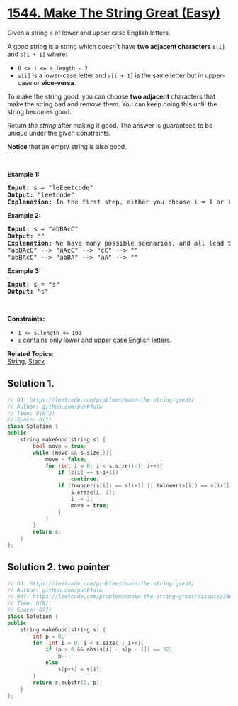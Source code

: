 # [1544. Make The String Great (Easy)](https://leetcode.com/problems/make-the-string-great/)

<p>Given a string <code>s</code> of lower and upper case English letters.</p>

<p>A good string is a string which doesn't have&nbsp;<strong>two adjacent characters</strong> <code>s[i]</code> and <code>s[i + 1]</code> where:</p>

<ul>
	<li><code>0 &lt;= i &lt;= s.length - 2</code></li>
	<li><code>s[i]</code> is a lower-case letter and <code>s[i + 1]</code> is the same letter but in upper-case&nbsp;or <strong>vice-versa</strong>.</li>
</ul>

<p>To make the string good, you can choose <strong>two adjacent</strong> characters that make the string bad and remove them. You can keep doing this until the string becomes good.</p>

<p>Return <em>the string</em> after making it good. The answer is guaranteed to be unique under the given constraints.</p>

<p><strong>Notice</strong> that an empty string is also good.</p>

<p>&nbsp;</p>
<p><strong>Example 1:</strong></p>

<pre><strong>Input:</strong> s = "leEeetcode"
<strong>Output:</strong> "leetcode"
<strong>Explanation:</strong> In the first step, either you choose i = 1 or i = 2, both will result "leEeetcode" to be reduced to "leetcode".
</pre>

<p><strong>Example 2:</strong></p>

<pre><strong>Input:</strong> s = "abBAcC"
<strong>Output:</strong> ""
<strong>Explanation:</strong> We have many possible scenarios, and all lead to the same answer. For example:
"abBAcC" --&gt; "aAcC" --&gt; "cC" --&gt; ""
"abBAcC" --&gt; "abBA" --&gt; "aA" --&gt; ""
</pre>

<p><strong>Example 3:</strong></p>

<pre><strong>Input:</strong> s = "s"
<strong>Output:</strong> "s"
</pre>

<p>&nbsp;</p>
<p><strong>Constraints:</strong></p>

<ul>
	<li><code>1 &lt;= s.length &lt;= 100</code></li>
	<li><code>s</code> contains only lower and upper case English letters.</li>
</ul>

**Related Topics**:  
[String](https://leetcode.com/tag/string/), [Stack](https://leetcode.com/tag/stack/)

## Solution 1. 
 
```cpp
// OJ: https://leetcode.com/problems/make-the-string-great/
// Author: github.com/punkfulw
// Time: O(N^2)
// Space: O(1)
class Solution {
public:
    string makeGood(string s) {
        bool move = true;
        while (move && s.size()){
            move = false;
            for (int i = 0; i < s.size()-1; i++){
                if (s[i] == s[i+1])
                    continue;
                if (toupper(s[i]) == s[i+1] || tolower(s[i]) == s[i+1]){
                    s.erase(i, 2);
                    i -= 2;
                    move = true;
                }
            }
        }
        return s;
    }
};
```

## Solution 2.  two pointer
 
```cpp
// OJ: https://leetcode.com/problems/make-the-string-great/
// Author: github.com/punkfulw
// Ref: https://leetcode.com/problems/make-the-string-great/discuss/780897/C%2B%2B-Brute-Force-%2B-Two-Pointers
// Time: O(N)
// Space: O(1)
class Solution {
public:
    string makeGood(string s) {
        int p = 0;
        for (int i = 0; i < s.size(); i++){
            if (p > 0 && abs(s[i] - s[p - 1]) == 32)
                p--;
            else
                s[p++] = s[i];
        }
        return s.substr(0, p);
    }
};
```
